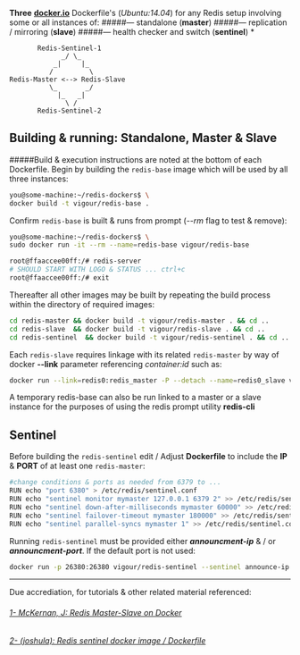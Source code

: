 **Three** **[docker.io](http://docker.io "Docker")** Dockerfile's (_Ubuntu:14.04_) for any Redis setup involving some or all instances of:
#####— standalone (**master**)
#####— replication / mirroring (**slave**)
#####— health checker and switch (**sentinel**)
*
```
       Redis-Sentinel-1
             _/ \_
           _|     |_
          /         \ 
Redis-Master <--> Redis-Slave
          \_       _/
    	    |_   _|
              \ /
       Redis-Sentinel-2
```
## Building & running: Standalone, Master & Slave
#####Build & execution instructions are noted at the bottom of each Dockerfile.
Begin by building the ``redis-base`` image which will be used by all three instances: 
```sh 
you@some-machine:~/redis-dockers$ \
docker build -t vigour/redis-base .
```
Confirm ``redis-base`` is built & runs from prompt (_--rm_ flag to test & remove): 
```sh 
you@some-machine:~/redis-dockers$ \
sudo docker run -it --rm --name=redis-base vigour/redis-base

root@ffaaccee00ff:/# redis-server 
# SHOULD START WITH LOGO & STATUS ... ctrl+c
root@ffaaccee00ff:/# exit
```

Thereafter all other images may be built by repeating the build process within the directory of required images:
```sh 
cd redis-master && docker build -t vigour/redis-master . && cd ..
cd redis-slave  && docker build -t vigour/redis-slave . && cd ..
cd redis-sentinel  && docker build -t vigour/redis-sentinel . && cd ..
```
Each ``redis-slave`` requires linkage with its related ``redis-master`` by way of docker **--link** parameter referencing _container:id_  such as:
```sh 
docker run --link=redis0:redis_master -P --detach --name=redis0_slave vigour/redis-slave
```
A temporary redis-base can also be run linked to a master or a slave instance for the purposes of using the redis prompt utility **redis-cli** 
## Sentinel 
Before building the ``redis-sentinel`` edit / Adjust **Dockerfile** to include the **IP** & **PORT** of at least one ``redis-master``:
```sh 
#change conditions & ports as needed from 6379 to ...
RUN echo "port 6380" > /etc/redis/sentinel.conf
RUN echo "sentinel monitor mymaster 127.0.0.1 6379 2" >> /etc/redis/sentinel.conf
RUN echo "sentinel down-after-milliseconds mymaster 60000" >> /etc/redis/sentinel.conf
RUN echo "sentinel failover-timeout mymaster 180000" >> /etc/redis/sentinel.conf
RUN echo "sentinel parallel-syncs mymaster 1" >> /etc/redis/sentinel.conf

```


Running ``redis-sentinel`` must be provided either **_announcment-ip_** & / or **_announcment-port_**. If the default port is not used:
```sh 
docker run -p 26380:26380 vigour/redis-sentinel --sentinel announce-ip 1.2.3.4 --sentinel announce-port 26380
```


------
Due accrediation, for tutorials & other related material referenced:
###### [1- McKernan, J: Redis Master-Slave on Docker](http://www.hvflabs.com/posts/redis-master-slave-on-docker "blog")
###### [2- (joshula): Redis sentinel docker image / Dockerfile](http://www.stackoverflow.com/questions/25914814/redis-sentinel-docker-image-dockerfile/ "stackoverlfow")
